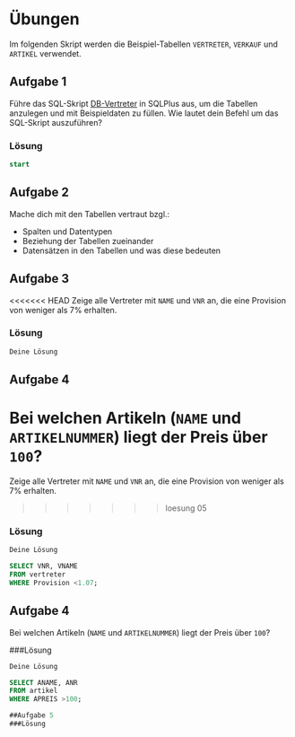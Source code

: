 # Übungen

Im folgenden Skript werden die Beispiel-Tabellen `VERTRETER`, `VERKAUF` und `ARTIKEL` verwendet.

## Aufgabe 1
Führe das SQL-Skript [DB-Vertreter](./SQL_-_DB-Vertreter.sql) in SQLPlus aus, um die Tabellen anzulegen und mit Beispieldaten zu füllen. Wie lautet dein Befehl um das SQL-Skript auszuführen?

### Lösung
```sql
start 
```

## Aufgabe 2
Mache dich mit den Tabellen vertraut bzgl.:
* Spalten und Datentypen
* Beziehung der Tabellen zueinander
* Datensätzen in den Tabellen und was diese bedeuten

## Aufgabe 3
<<<<<<< HEAD
Zeige alle Vertreter mit `NAME` und `VNR` an, die eine Provision von  weniger als 7% erhalten. 

### Lösung
```sql
Deine Lösung
```

## Aufgabe 4
Bei welchen Artikeln (`NAME` und `ARTIKELNUMMER`) liegt der Preis über `100`?
=======
Zeige alle Vertreter mit `NAME` und `VNR` an, die eine Provision von  weniger als 7% erhalten.
>>>>>>> loesung 05

### Lösung
```sql
Deine Lösung

SELECT VNR, VNAME
FROM vertreter
WHERE Provision <1.07;
```

## Aufgabe 4
 Bei welchen Artikeln (`NAME` und `ARTIKELNUMMER`) liegt der Preis über `100`?
 
 ###Lösung
 ```sql
 Deine Lösung
 
 SELECT ANAME, ANR
 FROM artikel
 WHERE APREIS >100;
 
 ##Aufgabe 5
 ###Lösung
 